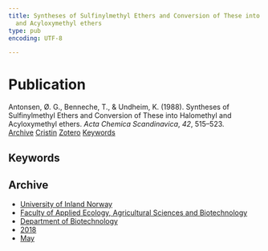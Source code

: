 ```yaml
---
title: Syntheses of Sulfinylmethyl Ethers and Conversion of These into Halomethyl
  and Acyloxymethyl ethers
type: pub
encoding: UTF-8

---
```

<h1>Publication</h1>
<article id="csl-bib-container-XKCI3Q8A" class="csl-bib-container">
  <div class="csl-bib-body"> <div class="csl-entry">Antonsen, Ø. G., Benneche, T., &#38; Undheim, K. (1988). Syntheses of Sulfinylmethyl Ethers and Conversion of These into Halomethyl and Acyloxymethyl ethers. <i>Acta Chemica Scandinavica</i>, <i>42</i>, 515–523.</div> </div>
  <div class="csl-bib-buttons">
    <a href="#taxonomy-article-XKCI3Q8A" alt="archive" class="csl-bib-button">Archive</a>
    <a href="https://app.cristin.no/results/show.jsf?id=1586737" alt="Cristin" class="csl-bib-button">Cristin</a>
    <a href="http://zotero.org/groups/5881554/items/XKCI3Q8A" alt="Zotero" class="csl-bib-button">Zotero</a>
    <a href="#keywords-article-XKCI3Q8A" alt="keywords" class="csl-bib-button">Keywords</a>
  </div>
  <div id="csl-bib-meta-container-XKCI3Q8A"></div>
</article>
<div id="csl-bib-meta-XKCI3Q8A" class="csl-bib-meta">
  <article id="keywords-article-XKCI3Q8A" class="keywords-article">
    <h1>Keywords</h1>
    
  </article>
  <article id="taxonomy-article-XKCI3Q8A" class="taxonomy-article">
    <h1>Archive</h1>
    <ul>
      <li><a href="{{< params subfolder >}}en/archive/?key=3DCRN523">University of Inland Norway</a></li>
      <li><a href="{{< params subfolder >}}en/archive/?key=T77LXH6D">Faculty of Applied Ecology, Agricultural Sciences and Biotechnology</a></li>
      <li><a href="{{< params subfolder >}}en/archive/?key=VL6KDQ85">Department of Biotechnology</a></li>
      <li><a href="{{< params subfolder >}}en/archive/?key=XISSXJ42">2018</a></li>
      <li><a href="{{< params subfolder >}}en/archive/?key=YPSE422A">May</a></li>
    </ul>
  </article>
</div>
